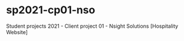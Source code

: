 # sp2021-cp01-nso
Student projects 2021 - Client project 01 - Nsight Solutions [Hospitality Website]    







